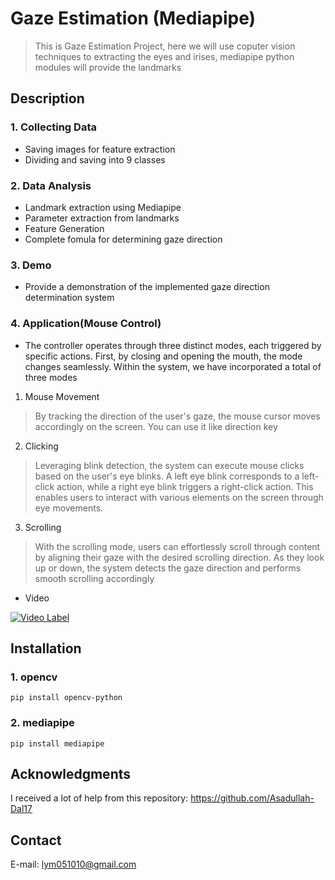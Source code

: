 # Gaze Estimation (Mediapipe)
> This is Gaze Estimation Project, here we will use coputer vision techniques to extracting the eyes and irises, mediapipe python modules will provide the landmarks
## Description
### 1. Collecting Data
- Saving images for feature extraction
- Dividing and saving into 9 classes
### 2. Data Analysis
- Landmark extraction using Mediapipe
- Parameter extraction from landmarks
- Feature Generation
- Complete fomula for determining gaze direction
### 3. Demo
- Provide a demonstration of the implemented gaze direction determination system
### 4. Application(Mouse Control)
- The controller operates through three distinct modes, each triggered by specific actions. First, by closing and opening the mouth, the mode changes seamlessly. Within the system, we have incorporated a total of three modes
1) Mouse Movement
> By tracking the direction of the user's gaze, the mouse cursor moves accordingly on the screen. You can use it like direction key
2) Clicking
> Leveraging blink detection, the system can execute mouse clicks based on the user's eye blinks. A left eye blink corresponds to a left-click action, while a right eye blink triggers a right-click action. This enables users to interact with various elements on the screen through eye movements.
3) Scrolling
> With the scrolling mode, users can effortlessly scroll through content by aligning their gaze with the desired scrolling direction. As they look up or down, the system detects the gaze direction and performs smooth scrolling accordingly
- Video

[![Video Label](http://img.youtube.com/vi/Rrw5OHCAx_4/0.jpg)](https://youtu.be/Rrw5OHCAx_4)

## Installation
### 1. opencv
```
pip install opencv-python
```
### 2. mediapipe
```
pip install mediapipe
```
## Acknowledgments
I received a lot of help from this repository: <https://github.com/Asadullah-Dal17>

## Contact
E-mail: lym051010@gmail.com
